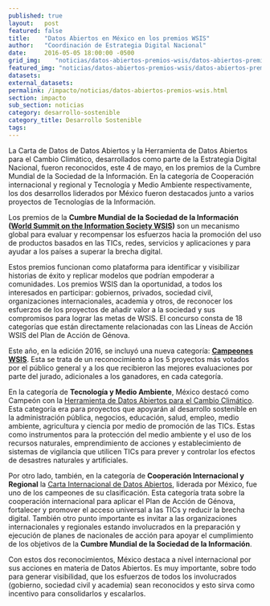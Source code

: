 ```yaml
---
published: true
layout:   post
featured: false
title:    "Datos Abiertos en México en los premios WSIS"
author:   "Coordinación de Estrategia Digital Nacional"
date:     2016-05-05 18:00:00 -0500
grid_img:    "noticias/datos-abiertos-premios-wsis/datos-abiertos-premios-wsis_grid.png"
featured_img: "noticias/datos-abiertos-premios-wsis/datos-abiertos-premios-wsis_featured.png"
datasets:
external_datasets:
permalink: /impacto/noticias/datos-abiertos-premios-wsis.html
section: impacto
sub_section: noticias
category: desarrollo-sostenible
category_title: Desarrollo Sostenible
tags:
---
```


La Carta de Datos de Datos Abiertos y la Herramienta de Datos Abiertos para el Cambio Climático, desarrollados como parte de la Estrategia Digital Nacional, fueron reconocidos, este 4 de mayo, en los premios de la Cumbre Mundial de la Sociedad de la Información. En la categoría de Cooperación internacional y regional y Tecnología y Medio Ambiente respectivamente, los dos desarrollos liderados por México fueron destacados junto a varios proyectos de Tecnologías de la Información.

Los premios de la **Cumbre Mundial de la Sociedad de la Información ([World Summit on the Information Society WSIS](http://www.itu.int/net/wsis/))** son un mecanismo global para evaluar y recompensar los esfuerzos hacia la promoción del uso de productos basados en las TICs, redes, servicios y aplicaciones y para ayudar a los países a superar la brecha digital.

Estos premios funcionan como plataforma para identificar y visibilizar historias de éxito y replicar modelos que podrían empoderar a comunidades. Los premios WSIS dan la oportunidad, a todos los interesados en participar: gobiernos, privados, sociedad civil, organizaciones internacionales, academia y otros, de reconocer los esfuerzos de los proyectos de añadir valor a la sociedad y sus compromisos para lograr las metas de WSIS. El concurso consta de 18 categorías que están directamente relacionadas con las Líneas de Acción WSIS del Plan de Acción de Génova.

Este año, en la edición 2016, se incluyó una nueva categoría: **[Campeones WSIS](http://groups.itu.int/stocktaking/WSISPrizes/WSISPrizes2016.aspx#champion-projects)**. Esta se trata de un reconocimiento a los 5 proyectos más votados por el público general y a los que recibieron las mejores evaluaciones por parte del jurado, adicionales a los ganadores, en cada categoría.

En la categoría de **Tecnología y Medio Ambiente**, México destacó como Campeón con la [Herramienta de Datos Abiertos para el Cambio Climático](http://cambioclimatico.datos.gob.mx/). Esta categoría era para proyectos que apoyarán al desarrollo sostenible en la administración pública, negocios, educación, salud, empleo, medio ambiente, agricultura y ciencia por medio de promoción de las TICs. Estas como instrumentos para la protección del medio ambiente y el uso de los recursos naturales, emprendimiento de acciones y establecimiento de sistemas de vigilancia que utilicen TICs para prever y controlar los efectos de desastres naturales y artificiales.

Por otro lado, también, en la categoría de **Cooperación Internacional y Regional** la [Carta Internacional de Datos Abiertos](http://datos.gob.mx/impacto/avances/open-data-charter.html), liderada por México, fue uno de los campeones de su clasificación. Esta categoría trata sobre la cooperación internacional para aplicar el Plan de Acción de Génova, fortalecer y promover el acceso universal a las TICs y reducir la brecha digital. También otro punto importante es invitar a las organizaciones internacionales y regionales estando involucrados en la preparación y ejecución  de planes de nacionales de acción para apoyar el cumplimiento de los objetivos de la **Cumbre Mundial de la Sociedad de la Información**.

Con estos dos reconocimientos, México destaca a nivel internacional por sus acciones en materia de Datos Abiertos. Es muy importante, sobre todo para generar visibilidad, que los esfuerzos de todos los involucrados (gobierno, sociedad civil y academia) sean reconocidos y esto sirva como incentivo para consolidarlos y escalarlos.
